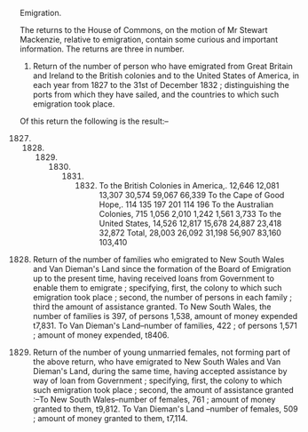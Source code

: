 Emigration.The returns to the House of Commons, on the motion of Mr Stewart Mackenzie, relative to emigration, contain some curious and important information. The returns are three in number.1. Return of the number of person who have emigrated from Great Britain and Ireland to the British colonies and to the United States of America, in each year from 1827 to the 31st of December 1832 ; distinguishing the ports from which they have sailed, and the countries to which such emigration took place.Of this return the following is the result:–1827. 1828. 1829. 1830. 1831. 1832. To the British Colonies in America,. 12,646 12,081 13,307 30,574 59,067 66,339 To the Cape of Good Hope,. 114 135 197 201 114 196 To the Australian Colonies, 715 1,056 2,010 1,242 1,561 3,733 To the United States, 14,526 12,817 15,678 24,887 23,418 32,872 Total, 28,003 26,092 31,198 56,907 83,160 103,4102. Return of the number of families who emigrated to New South Wales and Van Dieman's Land since the formation of the Board of Emigration up to the present time, having received loans from Government to enable them to emigrate ; specifying, first, the colony to which such emigration took place ; second, the number of persons in each family ; third the amount of assistance granted. To New South Wales, the number of families is 397, of persons 1,538, amount of money expended t7,831. To Van Dieman's Land–number of families, 422 ; of persons 1,571 ; amount of money expended, t8406.3. Return of the number of young unmarried females, not forming part of the above return, who have emigrated to New South Wales and Van Dieman's Land, during the same time, having accepted assistance by way of loan from Government ; specifying, first, the colony to which such emigration took place ; second, the amount of assistance granted :–To New South Wales–number of females, 761 ; amount of money granted to them, t9,812. To Van Dieman's Land –number of females, 509 ; amount of money granted to them, t7,114.
